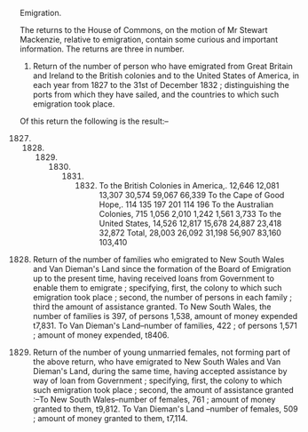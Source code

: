 Emigration.The returns to the House of Commons, on the motion of Mr Stewart Mackenzie, relative to emigration, contain some curious and important information. The returns are three in number.1. Return of the number of person who have emigrated from Great Britain and Ireland to the British colonies and to the United States of America, in each year from 1827 to the 31st of December 1832 ; distinguishing the ports from which they have sailed, and the countries to which such emigration took place.Of this return the following is the result:–1827. 1828. 1829. 1830. 1831. 1832. To the British Colonies in America,. 12,646 12,081 13,307 30,574 59,067 66,339 To the Cape of Good Hope,. 114 135 197 201 114 196 To the Australian Colonies, 715 1,056 2,010 1,242 1,561 3,733 To the United States, 14,526 12,817 15,678 24,887 23,418 32,872 Total, 28,003 26,092 31,198 56,907 83,160 103,4102. Return of the number of families who emigrated to New South Wales and Van Dieman's Land since the formation of the Board of Emigration up to the present time, having received loans from Government to enable them to emigrate ; specifying, first, the colony to which such emigration took place ; second, the number of persons in each family ; third the amount of assistance granted. To New South Wales, the number of families is 397, of persons 1,538, amount of money expended t7,831. To Van Dieman's Land–number of families, 422 ; of persons 1,571 ; amount of money expended, t8406.3. Return of the number of young unmarried females, not forming part of the above return, who have emigrated to New South Wales and Van Dieman's Land, during the same time, having accepted assistance by way of loan from Government ; specifying, first, the colony to which such emigration took place ; second, the amount of assistance granted :–To New South Wales–number of females, 761 ; amount of money granted to them, t9,812. To Van Dieman's Land –number of females, 509 ; amount of money granted to them, t7,114.
